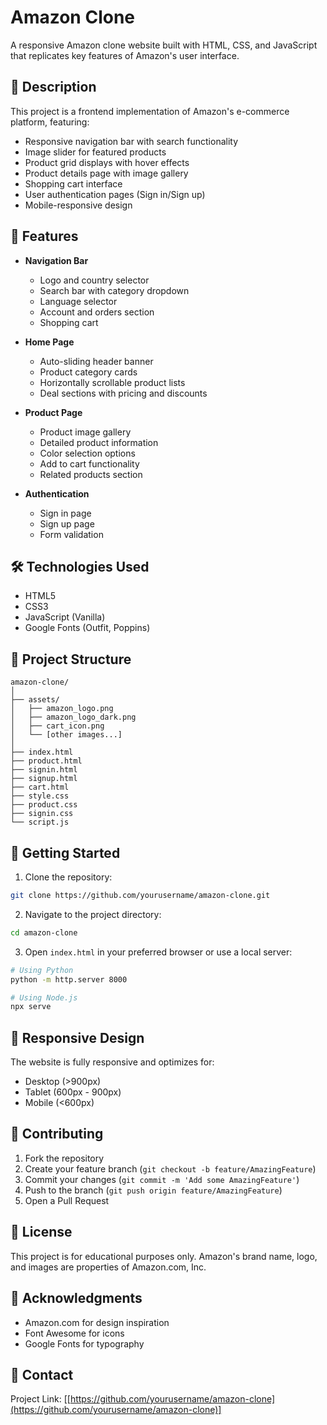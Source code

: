# Amazon Clone

A responsive Amazon clone website built with HTML, CSS, and JavaScript that replicates key features of Amazon's user interface.

## 📝 Description

This project is a frontend implementation of Amazon's e-commerce platform, featuring:

- Responsive navigation bar with search functionality
- Image slider for featured products
- Product grid displays with hover effects
- Product details page with image gallery
- Shopping cart interface
- User authentication pages (Sign in/Sign up)
- Mobile-responsive design

## 🚀 Features

- **Navigation Bar**
  - Logo and country selector
  - Search bar with category dropdown
  - Language selector
  - Account and orders section
  - Shopping cart

- **Home Page**
  - Auto-sliding header banner
  - Product category cards
  - Horizontally scrollable product lists
  - Deal sections with pricing and discounts

- **Product Page**
  - Product image gallery
  - Detailed product information
  - Color selection options
  - Add to cart functionality
  - Related products section

- **Authentication**
  - Sign in page
  - Sign up page
  - Form validation

## 🛠️ Technologies Used

- HTML5
- CSS3
- JavaScript (Vanilla)
- Google Fonts (Outfit, Poppins)

## 📂 Project Structure

```
amazon-clone/
│
├── assets/
│   ├── amazon_logo.png
│   ├── amazon_logo_dark.png
│   ├── cart_icon.png
│   └── [other images...]
│
├── index.html
├── product.html
├── signin.html
├── signup.html
├── cart.html
├── style.css
├── product.css
├── signin.css
└── script.js
```

## 🎯 Getting Started

1. Clone the repository:
```bash
git clone https://github.com/yourusername/amazon-clone.git
```

2. Navigate to the project directory:
```bash
cd amazon-clone
```

3. Open `index.html` in your preferred browser or use a local server:
```bash
# Using Python
python -m http.server 8000

# Using Node.js
npx serve
```

## 📱 Responsive Design

The website is fully responsive and optimizes for:
- Desktop (>900px)
- Tablet (600px - 900px)
- Mobile (<600px)

## 🤝 Contributing

1. Fork the repository
2. Create your feature branch (`git checkout -b feature/AmazingFeature`)
3. Commit your changes (`git commit -m 'Add some AmazingFeature'`)
4. Push to the branch (`git push origin feature/AmazingFeature`)
5. Open a Pull Request

## 📄 License

This project is for educational purposes only. Amazon's brand name, logo, and images are properties of Amazon.com, Inc.

## 🙏 Acknowledgments

- Amazon.com for design inspiration
- Font Awesome for icons
- Google Fonts for typography

## 📧 Contact


Project Link: [[https://github.com/yourusername/amazon-clone](https://github.com/yourusername/amazon-clone)]
